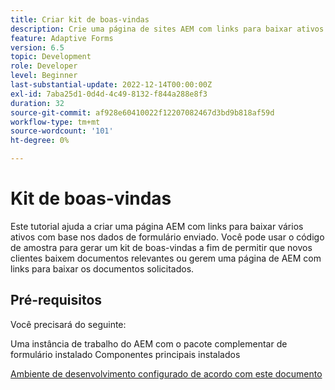 ```yaml
---
title: Criar kit de boas-vindas
description: Crie uma página de sites AEM com links para baixar ativos com base nos dados de formulário enviados.
feature: Adaptive Forms
version: 6.5
topic: Development
role: Developer
level: Beginner
last-substantial-update: 2022-12-14T00:00:00Z
exl-id: 7aba25d1-0d4d-4c49-8132-f844a288e8f3
duration: 32
source-git-commit: af928e60410022f12207082467d3bd9b818af59d
workflow-type: tm+mt
source-wordcount: '101'
ht-degree: 0%

---
```


# Kit de boas-vindas

Este tutorial ajuda a criar uma página AEM com links para baixar vários ativos com base nos dados de formulário enviado. Você pode usar o código de amostra para gerar um kit de boas-vindas a fim de permitir que novos clientes baixem documentos relevantes ou gerem uma página de AEM com links para baixar os documentos solicitados.

## Pré-requisitos

Você precisará do seguinte:

Uma instância de trabalho do AEM com o pacote complementar de formulário instalado Componentes principais instalados

[Ambiente de desenvolvimento configurado de acordo com este documento](https://experienceleague.adobe.com/docs/experience-manager-learn/forms/creating-your-first-osgi-bundle/create-your-first-osgi-bundle.html)
